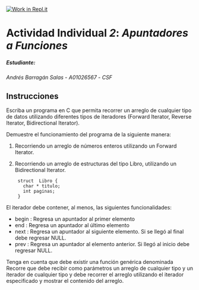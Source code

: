 [![Work in Repl.it](https://classroom.github.com/assets/work-in-replit-14baed9a392b3a25080506f3b7b6d57f295ec2978f6f33ec97e36a161684cbe9.svg)](https://classroom.github.com/online_ide?assignment_repo_id=3014420&assignment_repo_type=AssignmentRepo)
# Actividad Individual *2*: *Apuntadores a Funciones*  

##### Estudiante:  
*Andrés Barragán Salas* - *A01026567* - *CSF*  

## Instrucciones
Escriba un programa en C que permita recorrer un arreglo de cualquier tipo de datos utilizando diferentes tipos de iteradores (Forward Iterator, Reverse Iterator, Bidirectional Iterator).

Demuestre el funcionamiento del programa de la siguiente manera:

1. Recorriendo un arreglo de números enteros utilizando un Forward Iterator.
2. Recorriendo un arreglo de estructuras del tipo Libro, utilizando un Bidirectional Iterator.

        struct  Libro {  
          char * titulo;  
          int paginas;  
        }  

El iterador debe contener, al menos, las siguientes funcionalidades: 

* begin :  Regresa un apuntador al primer elemento 
* end : Regresa un apuntador al último elemento
* next : Regresa un apuntador al siguiente elemento. Si se llegó al final debe regresar NULL.
* prev : Regresa un apuntador al elemento anterior. Si llegó al inicio debe regresar NULL.

Tenga en cuenta que debe existir una función genérica denominada Recorre que debe recibir como parámetros un arreglo de cualquier tipo y un iterador de cualquier tipo y debe recorrer el arreglo utilizando el iterador especificado y mostrar el contenido del arreglo.

 
